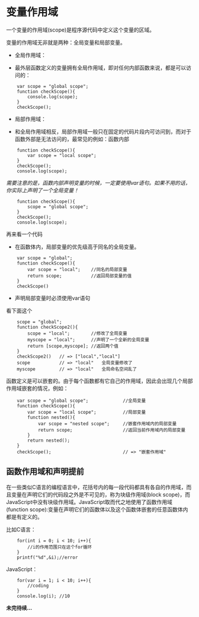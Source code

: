 # 变量作用域
 
一个变量的作用域(scope)是程序源代码中定义这个变量的区域。

变量的作用域无非就是两种：全局变量和局部变量。 

* 全局作用域： 
- 最外层函数定义的变量拥有全局作用域，即对任何内部函数来说，都是可以访问的：

``` 
	var scope = "global scope";
	function checkScope(){
		console.log(scope);
	}
	checkScope();

```

* 局部作用域：
- 和全局作用域相反，局部作用域一般只在固定的代码片段内可访问到，而对于函数外部是无法访问的，最常见的例如：函数内部

``` 
	function checkScope(){
		var scope = "local scope";	
	}
	checkScope();
	console.log(scope);

```

*需要注意的是，函数内部声明变量的时候，一定要使用var语句。如果不用的话，你实际上声明了一个全局变量！*

``` 
	function checkScope(){
		scope = "global scope";	
	}
	checkScope();
	console.log(scope);
```

再来看一个代码

* 在函数体内，局部变量的优先级高于同名的全局变量。

``` 
	var scope = "global";
	function checkScope(){
		var scope = "local";	//同名的局部变量
		return scope;			//返回局部变量的值
	}
	checkScope()

```

* 声明局部变量时必须使用var语句 

看下面这个

``` 
	scope = "global";
	function checkScope2(){
		scope = "local";		//修改了全局变量
		myscope = "local";		//声明了一个全新的全局变量
		return [scope,myscope];	//返回两个值
	}
	checkScope2() 	// => ["local","local"]
	scope			// => "local"	全局变量修改了
	myscope			// => "local"	全局命名空间乱了
```

函数定义是可以嵌套的。由于每个函数都有它自己的作用域，因此会出现几个局部作用域嵌套的情况，例如：

``` 
	var scope = "global scope";				//全局变量
	function checkScope(){			
		var scope = "local scope";			//局部变量
		function nested(){
			var scope = "nested scope";		//嵌套作用域内的局部变量
			return scope;					//返回当前作用域内的局部变量
		}
		return nested();
	}
	checkScope();							// => "嵌套作用域"
```



## 函数作用域和声明提前

在一些类似C语言的编程语言中，花括号内的每一段代码都具有各自的作用域，而且变量在声明它们的代码段之外是不可见的，称为块级作用域(block scope)，而JavaScript中没有块级作用域。JavaScript取而代之地使用了函数作用域(function scope):变量在声明它们的函数体以及这个函数体嵌套的任意函数体内都是有定义的。

比如C语言：

```
	for(int i = 0; i < 10; i++){
		//i的作用范围只在这个for循环
	}
	printf("%d",&i);//error
```


JavaScript：
```
	for(var i = 1; i < 10; i++){
    	//coding
	}
	console.log(i); //10  
```


**未完待续...**